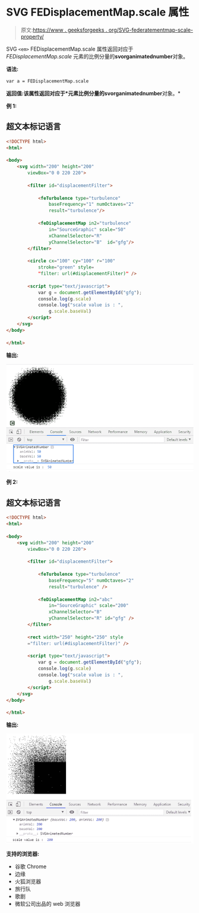 # SVG FEDisplacementMap.scale 属性

> 原文:[https://www . geeksforgeeks . org/SVG-federatementmap-scale-property/](https://www.geeksforgeeks.org/svg-fedisplacementmap-scale-property/)

SVG `<em>` FEDisplacementMap.scale 属性返回对应于 *FEDisplacementMap.scale* 元素的比例分量的**svorganimatednumber**对象。

**语法:**

```html
var a = FEDisplacementMap.scale
```

**返回值:**该属性返回对应于*元素比例分量的**svorganimatednumber**对象。*

**例 1:**

## 超文本标记语言

```html
<!DOCTYPE html> 
<html> 

<body> 
    <svg width="200" height="200"
        viewBox="0 0 220 220"> 

        <filter id="displacementFilter"> 

            <feTurbulence type="turbulence"
                baseFrequency="1" numOctaves="2"
                result="turbulence"/> 

            <feDisplacementMap in2="turbulence"
                in="SourceGraphic" scale="50"
                xChannelSelector="R"
                yChannelSelector="B"  id="gfg"/> 
        </filter> 

        <circle cx="100" cy="100" r="100"
            stroke="green" style= 
            "filter: url(#displacementFilter)" /> 

        <script type="text/javascript">
            var g = document.getElementById("gfg");
            console.log(g.scale)
            console.log("scale value is : ", 
                g.scale.baseVal)
        </script>
    </svg> 
</body> 

</html> 
```

**输出:**

![](img/52087b9e31f86d04d27c2a5ab72b102b.png)

**例 2:**

## 超文本标记语言

```html
<!DOCTYPE html> 
<html> 

<body> 
    <svg width="200" height="200"
        viewBox="0 0 220 220"> 

        <filter id="displacementFilter"> 

            <feTurbulence type="turbulence"
                baseFrequency="5" numOctaves="2"
                result="turbulence" /> 

            <feDisplacementMap in2="abc"
                in="SourceGraphic" scale="200"
                xChannelSelector="B"
                yChannelSelector="R" id="gfg" /> 
        </filter> 

        <rect width="250" height="250" style
        ="filter: url(#displacementFilter)" /> 

        <script type="text/javascript">
            var g = document.getElementById("gfg");
            console.log(g.scale)
            console.log("scale value is : ", 
                g.scale.baseVal)
        </script>
    </svg> 
</body> 

</html> 
```

**输出:**

![](img/352a93059512dd3fdd61728ed4f96fe1.png)

**支持的浏览器:**

*   谷歌 Chrome
*   边缘
*   火狐浏览器
*   旅行队
*   歌剧
*   微软公司出品的 web 浏览器